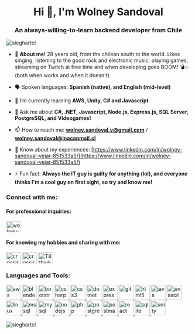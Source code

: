 <!--
### Hi there 👋

**SieghartCL/SieghartCL** is a ✨ _special_ ✨ repository because its `README.md` (this file) appears on your GitHub profile.

Here are some ideas to get you started:

- 🔭 I’m currently working on ...
- 🌱 I’m currently learning ...
- 👯 I’m looking to collaborate on ...
- 🤔 I’m looking for help with ...
- 💬 Ask me about ...
- 📫 How to reach me: ...
- 😄 Pronouns: ...
- ⚡ Fun fact: ...
-->

<h1 align="center">Hi 👋, I'm Wolney Sandoval</h1>
<h3 align="center">An always-willing-to-learn backend developer from Chile</h3>

<p align="left"> <img src="https://komarev.com/ghpvc/?username=sieghartcl&label=Profile%20views&color=001eff&style=plastic" alt="sieghartcl" /> </p>

- 👦 **About me!** 28 years old, from the chilean south to the world. Likes singing, listening to the good rock and electronic music; playing games, streaming on Twitch at free time and when developing goes BOOM! 💣💥 (both when works and when it doesn't) 

- 🗣 Spoken languages: **Spanish (native), and English (mid-level)**

- 🌱 I’m currently learning **AWS, Unity, C# and Javascript**

- 💬 Ask me about **C#, .NET, Javascript, Node.js, Express.js, SQL Server, PostgreSQL, and Videogames!**

- 📫 How to reach me: **wolney.sandoval.v@gmail.com** / **wolney.sandoval@inacapmail.cl**

- 📄 Know about my experiences: [https://www.linkedin.com/in/wolney-sandoval-vejar-851533a5/](https://www.linkedin.com/in/wolney-sandoval-vejar-851533a5/)

- ⚡ Fun fact: **Always the IT guy is guilty for anything (lol), and everyone thinks I'm a cool guy on first sight, so try and know me!**

<h3 align="left">Connect with me:</h3>
<h4 align="left">For professional inquiries:</h4>
<p align="left">
<a href="https://linkedin.com/in/wolney-sandoval-vejar-851533a5" target="blank"><img align="center" src="https://cdn.jsdelivr.net/npm/simple-icons@3.0.1/icons/linkedin.svg" alt="wolney-sandoval-vejar-851533a5" height="30" width="40" /></a>
</p>
<h4 align="left">For knowing my hobbies and sharing with me:</h4>
<p align="left">
<a href="https://twitch.tv/crossiruga" target="blank"><img align="center" src="https://cdn.jsdelivr.net/npm/simple-icons@3.0.1/icons/twitch.svg" alt="crossiruga" height="30" width="40" /></a>
<a href="https://www.youtube.com/c/crossiruga" target="blank"><img align="center" src="https://cdn.jsdelivr.net/npm/simple-icons@3.0.1/icons/youtube.svg" alt="crossiruga" height="30" width="40" /></a>
<a href="https://discord.gg/T8thwkN" target="blank"><img align="center" src="https://cdn.jsdelivr.net/npm/simple-icons@3.0.1/icons/discord.svg" alt="T8thwkN" height="30" width="40" /></a>
</p>

<h3 align="left">Languages and Tools:</h3>
<p align="left"> <a href="https://aws.amazon.com" target="_blank"> <img src="https://devicons.github.io/devicon/devicon.git/icons/amazonwebservices/amazonwebservices-original-wordmark.svg" alt="aws" width="40" height="40"/> </a> <a href="https://www.blender.org/" target="_blank"> <img src="https://download.blender.org/branding/community/blender_community_badge_white.svg" alt="blender" width="40" height="40"/> </a> <a href="https://getbootstrap.com" target="_blank"> <img src="https://devicons.github.io/devicon/devicon.git/icons/bootstrap/bootstrap-plain.svg" alt="bootstrap" width="40" height="40"/> </a> <a href="https://www.w3schools.com/cs/" target="_blank"> <img src="https://devicons.github.io/devicon/devicon.git/icons/csharp/csharp-original.svg" alt="csharp" width="40" height="40"/> </a> <a href="https://www.w3schools.com/css/" target="_blank"> <img src="https://devicons.github.io/devicon/devicon.git/icons/css3/css3-original-wordmark.svg" alt="css3" width="40" height="40"/> </a> <a href="https://dotnet.microsoft.com/" target="_blank"> <img src="https://devicons.github.io/devicon/devicon.git/icons/dot-net/dot-net-original-wordmark.svg" alt="dotnet" width="40" height="40"/> </a> <a href="https://expressjs.com" target="_blank"> <img src="https://devicons.github.io/devicon/devicon.git/icons/express/express-original-wordmark.svg" alt="express" width="40" height="40"/> </a> <a href="https://git-scm.com/" target="_blank"> <img src="https://www.vectorlogo.zone/logos/git-scm/git-scm-icon.svg" alt="git" width="40" height="40"/> </a> <a href="https://www.w3.org/html/" target="_blank"> <img src="https://devicons.github.io/devicon/devicon.git/icons/html5/html5-original-wordmark.svg" alt="html5" width="40" height="40"/> </a> <a href="https://www.java.com" target="_blank"> <img src="https://devicons.github.io/devicon/devicon.git/icons/java/java-original-wordmark.svg" alt="java" width="40" height="40"/> </a> <a href="https://developer.mozilla.org/en-US/docs/Web/JavaScript" target="_blank"> <img src="https://devicons.github.io/devicon/devicon.git/icons/javascript/javascript-original.svg" alt="javascript" width="40" height="40"/> </a> <a href="https://www.linux.org/" target="_blank"> <img src="https://devicons.github.io/devicon/devicon.git/icons/linux/linux-original.svg" alt="linux" width="40" height="40"/> </a> <a href="https://www.microsoft.com/en-us/sql-server" target="_blank"> <img src="https://cdn.worldvectorlogo.com/logos/microsoft-sql-server.svg" alt="mssql" width="40" height="40"/> </a> <a href="https://www.mysql.com/" target="_blank"> <img src="https://devicons.github.io/devicon/devicon.git/icons/mysql/mysql-original-wordmark.svg" alt="mysql" width="40" height="40"/> </a> <a href="https://nodejs.org" target="_blank"> <img src="https://devicons.github.io/devicon/devicon.git/icons/nodejs/nodejs-original-wordmark.svg" alt="nodejs" width="40" height="40"/> </a> <a href="https://www.php.net" target="_blank"> <img src="https://devicons.github.io/devicon/devicon.git/icons/php/php-original.svg" alt="php" width="40" height="40"/> </a> <a href="https://www.postgresql.org" target="_blank"> <img src="https://devicons.github.io/devicon/devicon.git/icons/postgresql/postgresql-original-wordmark.svg" alt="postgresql" width="40" height="40"/> </a> <a href="https://postman.com" target="_blank"> <img src="https://www.vectorlogo.zone/logos/getpostman/getpostman-icon.svg" alt="postman" width="40" height="40"/> </a> <a href="https://reactjs.org/" target="_blank"> <img src="https://devicons.github.io/devicon/devicon.git/icons/react/react-original-wordmark.svg" alt="react" width="40" height="40"/> </a> <a href="https://www.sqlite.org/" target="_blank"> <img src="https://www.vectorlogo.zone/logos/sqlite/sqlite-icon.svg" alt="sqlite" width="40" height="40"/> </a> <a href="https://unity.com/" target="_blank"> <img src="https://www.vectorlogo.zone/logos/unity3d/unity3d-icon.svg" alt="unity" width="40" height="40"/> </a> </p>

<p><img align="center" src="https://github-readme-stats.vercel.app/api/top-langs?username=sieghartcl&show_icons=true&theme=dark&locale=en&layout=compact" alt="sieghartcl" /></p>
